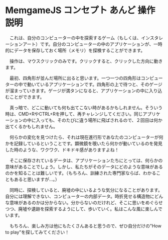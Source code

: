 # MemgameJS コンセプト あんど 操作説明

　これは、自分のコンピューターの中を探索するゲーム（もしくは、インスタレーションアート）です。自分のコンピューターの中のアプリケーションが、一時的にデータを保存しておく場所（メモリ）を探検することができます。

　操作は、マウスクリックのみです。クリックすると、クリックした方向に動きます。

　最初、四角形が並んだ場所に出ると思います。一つ一つの四角形はコンピューターの中で動いているアプリケーションです。四角形の上で待つと、そのゲージが溜まっていきます。ゲージが満タンになると、アプリケーションの中に入り込むことができます。

　真っ暗で、どこに動いても何も出てこない時があるかもしれません。そういう時は、CMD+RやCTRL+Rを押して、再チャレンジしてください。同じアプリケーションの中に入っても、そのたびに違う場所に飛ばされるので、２回目は何か出てくるかもしれません。

　何らかの変化を見つけたら、それは現在進行形であなたのコンピューターが何かを記録しているということです。顕微鏡を覗いたら何かが動いているのを発見した時のような、ワクワク、ドキドキ感がありますよね！

　そこに保存されているデータは、アプリケーションたちにとっては、何らかの意味があることでしょう。しかし、私たちがそのデータにどのような意味があるのかを知ることは難しいです。（もちろん、訓練された専門家ならば、わかることもあると思いますが…。） 

　同時に、探検していると、廃墟の中にいるような気分になることがあります。自分には理解できない、コンピューターの内部データ。時折見せる構造物にどんな意味があるのかは分からない。分からないのだけれど、そこに思いをめぐらせつつ、廃墟や遺跡を探索するようにして、歩いていく。私はこんな風に楽しんでいます。

　もちろん、楽しみ方は他にもたくさんあると思うので、ぜひ自分だけの"How to play"を探してみてください！
